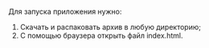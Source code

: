 Для запуска приложения нужно:
  1. Скачать и распаковать архив в любую директорию;
  2. С помощью браузера открыть файл index.html.
